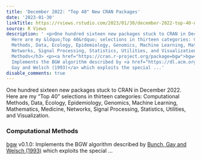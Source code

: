 ```yaml
---
title: 'December 2022: "Top 40" New CRAN Packages'
date: '2023-01-30'
linkTitle: https://rviews.rstudio.com/2023/01/30/december-2022-top-40-new-cran-paclages/
source: R Views
description: ' <p>One hundred sixteen new packages stuck to CRAN in December 2022.
  Here are my &ldquo;Top 40&rdquo; selections in thirteen categories: Computational
  Methods, Data, Ecology, Epidemiology, Genomics, Machine Learning, Mathematics, Medicine,
  Networks, Signal Processing, Statistics, Utilities, and Visualization.</p> <h3 id="computational-methods">Computational
  Methods</h3> <p><a href="https://cran.r-project.org/package=bgw">bgw</a> v0.1.0:
  Implements the BGW algorithm described by <a href="https://dl.acm.org/doi/10.1145/151271.151279">Bunch,
  Gay and Welsch (1993)</a> which exploits the special ...'
disable_comments: true
---
```

 <p>One hundred sixteen new packages stuck to CRAN in December 2022. Here are my &ldquo;Top 40&rdquo; selections in thirteen categories: Computational Methods, Data, Ecology, Epidemiology, Genomics, Machine Learning, Mathematics, Medicine, Networks, Signal Processing, Statistics, Utilities, and Visualization.</p> <h3 id="computational-methods">Computational Methods</h3> <p><a href="https://cran.r-project.org/package=bgw">bgw</a> v0.1.0: Implements the BGW algorithm described by <a href="https://dl.acm.org/doi/10.1145/151271.151279">Bunch, Gay and Welsch (1993)</a> which exploits the special ...